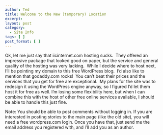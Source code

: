```yaml
---
author: Ted
title: Welcome to the New (temporary) Location
excerpt:
layout: post
category:
  - Site Info
tags: [ ]
post_format: [ ]
---
```

Ok, let me just say that iicinternet.com hosting sucks.  They offered an impressive package that looked good on paper, but the service and general quality of the hosting was very lacking.  While I decide where to host next, I’ll be pointing my domain to this free WordPress blog.  I’d also like to mention that godaddy.com rocks!  You can’t beat their prices and the services that you get for free are exceptional.  My plans for the site was to redesign it using the WordPress engine anyway, so I figured I’d let them host it for free as well. I’m losing some flexibility here, but when I can combine this with the host of other free online services available, I should be able to handle this just fine.

Note: You should be able to post comments without logging in. If you are interested in posting stories to the main page (like the old site), you will need a free wordpress.com login. Once you have that, just send me the email address you registered with, and I’ll add you as an author.